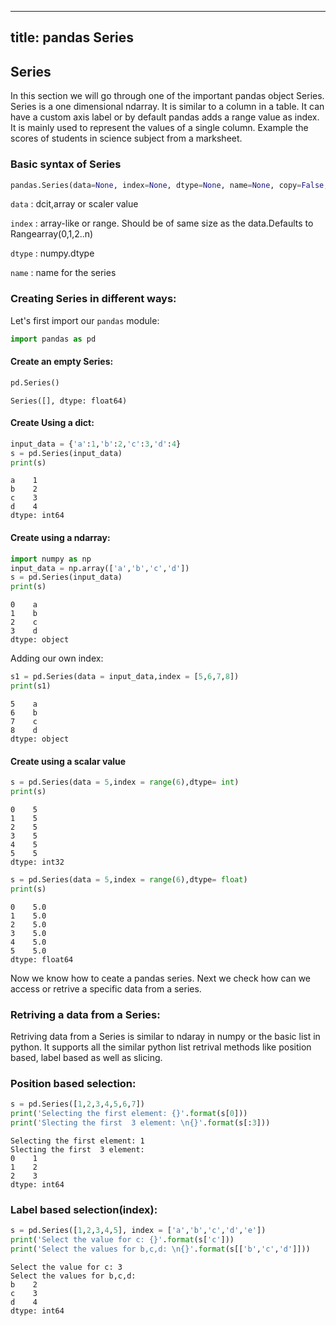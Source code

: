 
---
title: pandas Series
---

## Series

In this section we will go through one of the important pandas object Series. Series is a one dimensional ndarray. It is similar to a column in a table. It can have a custom axis label or by default pandas adds a range value as index. It is mainly used to represent the values of a single column. Example the scores of students in science subject from a marksheet.

### Basic syntax of Series


```python
pandas.Series(data=None, index=None, dtype=None, name=None, copy=False, fastpath=False)
```

`data`  : dcit,array or scaler value

`index` : array-like or range. Should be of same size as the data.Defaults to Rangearray(0,1,2..n)

`dtype` : numpy.dtype

`name`  : name for the series


### Creating Series in different ways:

Let's first import our `pandas` module:


```python
import pandas as pd
```

#### Create an empty Series:


```python
pd.Series()
```




    Series([], dtype: float64)



#### Create Using a dict:


```python
input_data = {'a':1,'b':2,'c':3,'d':4}
s = pd.Series(input_data)
print(s)
```

    a    1
    b    2
    c    3
    d    4
    dtype: int64
    

#### Create using a ndarray:


```python
import numpy as np
input_data = np.array(['a','b','c','d'])
s = pd.Series(input_data)
print(s)
```

    0    a
    1    b
    2    c
    3    d
    dtype: object
    

Adding our own index:


```python
s1 = pd.Series(data = input_data,index = [5,6,7,8])
print(s1)
```

    5    a
    6    b
    7    c
    8    d
    dtype: object
    

#### Create using a scalar value


```python
s = pd.Series(data = 5,index = range(6),dtype= int)
print(s)
```

    0    5
    1    5
    2    5
    3    5
    4    5
    5    5
    dtype: int32
    


```python
s = pd.Series(data = 5,index = range(6),dtype= float)
print(s)
```

    0    5.0
    1    5.0
    2    5.0
    3    5.0
    4    5.0
    5    5.0
    dtype: float64
    

Now we know how to ceate a pandas series. Next we check how can we access or retrive a specific data from a series.

### Retriving a data from a Series:

Retriving data from a Series is similar to ndaray in numpy or the basic list in python. It supports all the similar python list retrival methods like position based, label based as well as slicing.

### Position based selection:


```python
s = pd.Series([1,2,3,4,5,6,7])
print('Selecting the first element: {}'.format(s[0]))
print('Slecting the first  3 element: \n{}'.format(s[:3]))
```

    Selecting the first element: 1
    Slecting the first  3 element: 
    0    1
    1    2
    2    3
    dtype: int64
    

### Label based selection(index):


```python
s = pd.Series([1,2,3,4,5], index = ['a','b','c','d','e'])
print('Select the value for c: {}'.format(s['c']))
print('Select the values for b,c,d: \n{}'.format(s[['b','c','d']]))
```

    Select the value for c: 3
    Select the values for b,c,d: 
    b    2
    c    3
    d    4
    dtype: int64
    


```python

```


```python

```


```python

```
